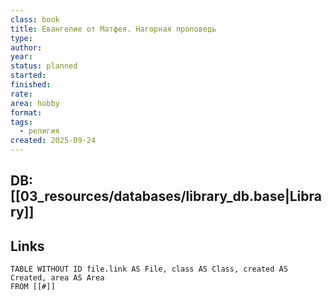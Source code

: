 ```yaml
---
class: book
title: Евангелие от Матфея. Нагорная проповедь
type:
author:
year:
status: planned
started:
finished:
rate:
area: hobby
format:
tags:
  - религия
created: 2025-09-24
---
```

## DB: [[03_resources/databases/library_db.base|Library]]

## Links

```dataview
TABLE WITHOUT ID file.link AS File, class AS Class, created AS Created, area AS Area
FROM [[#]]
````